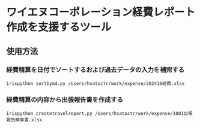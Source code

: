 # ワイエヌコーポレーション経費レポート作成を支援するツール

## 使用方法

### 経費精算を日付でソートするおよび過去データの入力を補完する

```
irispython sortbymd.py /Users/hsatoctr/work/expense/202410経費.xlsx
```

### 経費精算の内容から出張報告書を作成する

```
irispython createtravelreport.py /Users/hsatoctr/work/expense/1001出張報告精算書.xlsx
```

